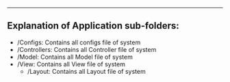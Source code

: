 ---------------------------------------
Explanation of Application sub-folders:
---------------------------------------
- /Configs: Contains all configs file of system
- /Controllers: Contains all Controller file of system
- /Model: Contains all Model file of system
- /View: Contains all View file of system
    - /Layout: Contains all Layout file of system


